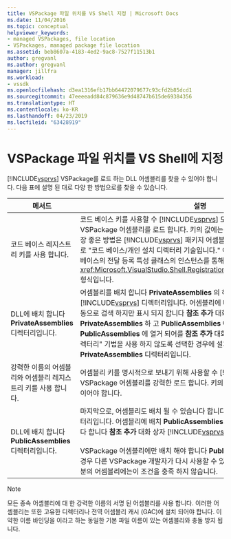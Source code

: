 ```yaml
---
title: VSPackage 파일 위치를 VS Shell 지정 | Microsoft Docs
ms.date: 11/04/2016
ms.topic: conceptual
helpviewer_keywords:
- managed VSPackages, file location
- VSPackages, managed package file location
ms.assetid: beb8607a-4183-4ed2-9ac8-7527f11513b1
author: gregvanl
ms.author: gregvanl
manager: jillfra
ms.workload:
- vssdk
ms.openlocfilehash: d3ea1316efb17bb64472079677c93cfd2b85dcd1
ms.sourcegitcommit: 47eeeeadd84c879636e9d48747b615de69384356
ms.translationtype: HT
ms.contentlocale: ko-KR
ms.lasthandoff: 04/23/2019
ms.locfileid: "63428919"
---
```

# <a name="specifying-vspackage-file-location-to-the-vs-shell"></a>VSPackage 파일 위치를 VS Shell에 지정
[!INCLUDE[vsprvs](../../code-quality/includes/vsprvs_md.md)] VSPackage를 로드 하는 DLL 어셈블리를 찾을 수 있어야 합니다. 다음 표에 설명 된 대로 다양 한 방법으로를 찾을 수 있습니다.

| 메서드 | 설명 |
| - | - |
| 코드 베이스 레지스트리 키를 사용 합니다. | 코드 베이스 키를 사용할 수 [!INCLUDE[vsprvs](../../code-quality/includes/vsprvs_md.md)] 모든 정규화 된 파일 경로에서 VSPackage 어셈블리를 로드 합니다. 키의 값에는 dll 파일 경로 여야 합니다. 이 가장 좋은 방법은 [!INCLUDE[vsprvs](../../code-quality/includes/vsprvs_md.md)] 패키지 어셈블리를 로드 합니다. 이 기술은 때때로 "코드 베이스/개인 설치 디렉터리 기술입니다." 이라고 등록 하는 동안 값의 코드 베이스의 전달 등록 특성 클래스의 인스턴스를 통해 여 <xref:Microsoft.VisualStudio.Shell.RegistrationAttribute.RegistrationContext> 형식입니다. |
| DLL에 배치 합니다 **PrivateAssemblies** 디렉터리입니다. | 어셈블리를 배치 합니다 **PrivateAssemblies** 의 하위 디렉터리를 [!INCLUDE[vsprvs](../../code-quality/includes/vsprvs_md.md)] 디렉터리입니다. 어셈블리에 배치 **PrivateAssemblies** 는 자동으로 검색 하지만 표시 되지 합니다 **참조 추가** 대화 상자. 차이점 **PrivateAssemblies** 하 고 **PublicAssemblies** 어셈블리는에 **PublicAssemblies** 에 열거 되어를 **참조 추가**  대화 상자. "코드 베이스/개인 설치 디렉터리" 기법을 사용 하지 않도록 선택한 경우에 설치 해야 합니다 **PrivateAssemblies** 디렉터리입니다. |
| 강력한 이름의 어셈블리와 어셈블리 레지스트리 키를 사용 합니다. | 어셈블리 키를 명시적으로 보내기 위해 사용할 수 [!INCLUDE[vsprvs](../../code-quality/includes/vsprvs_md.md)] 라는 VSPackage 어셈블리를 강력한 로드 합니다. 키의 값에는 어셈블리의 강력한 이름 이어야 합니다. |
| DLL에 배치 합니다 **PublicAssemblies** 디렉터리입니다. | 마지막으로, 어셈블리도 배치 될 수 있습니다 합니다 **PublicAssemblies** 하위 디렉터리입니다. 어셈블리에 배치 **PublicAssemblies** 는 자동으로 검색 및에 나타납니다 합니다 **참조 추가** 대화 상자 [!INCLUDE[vsprvs](../../code-quality/includes/vsprvs_md.md)]합니다.<br /><br /> VSPackage 어셈블리에만 배치 해야 합니다 **PublicAssemblies** 디렉터리가 있을 경우 다른 VSPackage 개발자가 다시 사용할 수 있는 구성 요소를 관리 합니다. 대부분의 어셈블리에는이 조건을 충족 하지 않습니다. |

> [!NOTE]
> 모든 종속 어셈블리에 대 한 강력한 이름의 서명 된 어셈블리를 사용 합니다. 이러한 어셈블리는 또한 고유한 디렉터리나 전역 어셈블리 캐시 (GAC)에 설치 되어야 합니다. 이 약한 이름 바인딩을 이라고 하는 동일한 기본 파일 이름이 있는 어셈블리와 충돌 방지 됩니다.